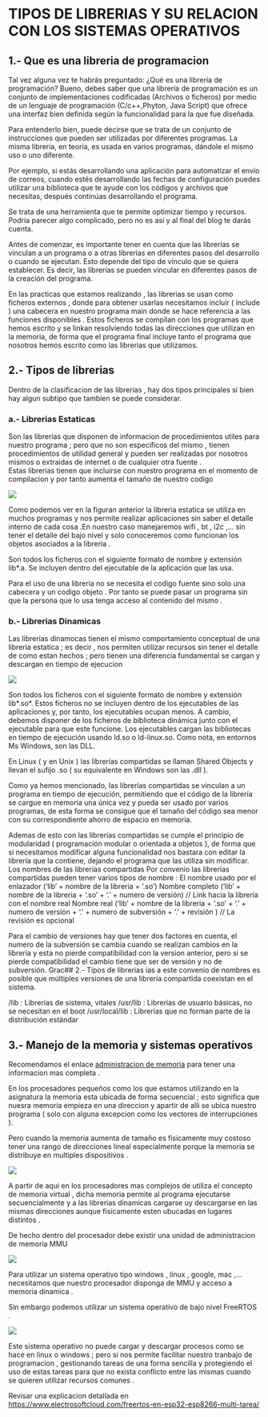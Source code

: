 # TIPOS DE LIBRERIAS  Y SU RELACION CON LOS SISTEMAS OPERATIVOS # 


## 1.- Que es una libreria de programacion   ##

 Tal vez alguna vez te habrás preguntado: ¿Qué es una librería de programación? Bueno, debes saber que una librería de programación es un conjunto de implementaciones codificadas (Archivos o ficheros) por medio de un lenguaje de programación (C/c++,Phyton, Java Script) que ofrece una interfaz bien definida según la funcionalidad para la que fue diseñada. 

Para entenderlo bien, puede decirse que se trata de un conjunto de instrucciones que pueden ser utilizadas por diferentes programas. La misma librería, en teoría, es usada en varios programas, dándole el mismo uso o uno diferente.

Por ejemplo, si estás desarrollando una aplicación para automatizar el envío de correos, cuando estés desarrollando las fechas de configuración puedes utilizar una biblioteca que te ayude con los códigos y archivos que necesitas, después continúas desarrollando el programa.

Se trata de una herramienta que te permite optimizar tiempo y recursos. Podría parecer algo complicado, pero no es así y al final del blog te darás cuenta. 

Antes de comenzar, es importante tener en cuenta que las librerías se vinculan a un programa o a otras librerías en diferentes pasos del desarrollo o cuando se ejecutan. Esto depende del tipo de vínculo que se quiera establecer. Es decir, las librerías se pueden vincular en diferentes pasos de la creación del programa.

En las practicas que estamos realizando , las librerias  se usan como ficheros  externos  ,  donde para obtener usarlas  necesitamos incluir ( include ) una cabecera en nuestro programa  main  donde se hace referencia  a las funciones disponibles . Estos ficheros se compilan con los programas que hemos escrito y se linkan  resolviendo todas las direcciones que utilizan en la memoria, de forma que el programa  final incluye  tanto el programa que nosotros hemos escrito como las librerias que utilizamos.

## 2.- Tipos de librerias  

Dentro de la clasificacion de las librerias , hay dos tipos  principales  si bien  hay algun subtipo que tambien se puede considerar. 

### a.- Librerias Estaticas

Son las librerias  que disponen de informacion de procedimientos utiles para nuestro programa  ; pero que no son especificos del mismo , tienen procedimientos de utilidad  general  y pueden ser realizadas por nosotros mismos  o  extraidas  de internet  o de cualquier otra fuente  .  
Estas librerias tienen que incluirse con nuestro programa en el momento de compilacion y por tanto aumenta el tamaño de nuestro codigo 

![](https://4.bp.blogspot.com/-HovFuo9EUIU/Vv60FV3w73I/AAAAAAAAX8E/BYppeMdsYYsDjl-xtjmVnlMY0lC_7My1Q/s1600/esquemaLibsLinux.png)

Como podemos ver en la figuran anterior la libreria estatica se utiliza en muchos programas  y nos permite  realizar aplicaciones sin saber el detalle   interno de cada cosa .En nuestro caso manejaremos wifi , bt ,  i2c ,...  sin tener el detalle del bajo nivel  y solo conoceremos  como funcionan los objetos asociados a la libreria  .

Son todos los ficheros con el siguiente formato de nombre y extensión lib*.a. Se incluyen dentro del ejecutable de la aplicación que las usa.

Para el uso de una libreria  no se necesita el codigo fuente  sino solo una cabecera  y un codigo objeto .  Por tanto se puede pasar  un programa sin que la persona que lo usa  tenga acceso al contenido del mismo .


### b.- Librerias Dinamicas 

Las librerias dinamocas tienen el mismo comportamiento conceptual de una libreria estatica  ; es decir  , nos permiten utilizar recursos sin tener el detalle de como estan hechos ; pero  tienen una diferencia fundamental   se cargan y descargan en tiempo de ejecucion 

![](https://1.bp.blogspot.com/-536Uvf6Ddkc/Vv65-W3l75I/AAAAAAAAX8Y/qb5tjqodJwk8x-HVo4cTyotHYBwC38DkQ/s1600/DynLyn-figure2.gif)

Son todos los ficheros con el siguiente formato de nombre y extensión lib*.so*. Estos ficheros no se incluyen dentro de los ejecutables de las aplicaciones y, por tanto, los ejecutables ocupan menos. A cambio, debemos disponer de los ficheros de biblioteca dinámica junto con el ejecutable para que este funcione. Los ejecutables cargan las bibliotecas en tiempo de ejecución usando ld.so o ld-linux.so. Como nota, en entornos Ms Windows, son las DLL.

 En Linux ( y en Unix ) las librerías compartidas se llaman Shared Objects y llevan el sufijo .so ( su equivalente en Windows son las .dll ).

Como ya hemos mencionado, las librerías compartidas se vinculan a un programa en tiempo de ejecución, permitiendo que el código de la librería se cargue en memoria una única vez y pueda ser usado por varios programas, de esta forma se consigue que el tamaño del código sea menor con su correspondiente ahorro de espacio en memoria.

Ademas de esto con las librerías compartidas se cumple el principio de modularidad ( programación modular o orientada a objetos ), de forma que si necesitamos modificar alguna funcionalidad nos bastara con editar la librería que la contiene, dejando el programa que las utiliza sin modificar.
Los nombres de las librerías compartidas
Por convenio las librerías compartidas pueden tener varios tipos de nombre :
El nombre usado por el enlazador (‘lib’ + nombre de la libreria + ‘.so’)
Nombre completo (‘lib’ + nombre de la libreria + ‘.so’ + ‘.’ + numero de versión) // Link hacia la librería con el nombre real
Nombre real (‘lib’ + nombre de la libreria + ‘.so’ + ‘.’ + numero de versión + ‘.’ + numero de subversión + ‘.’ + revisión ) // La revisión es opcional

Para el cambio de versiones hay que tener dos factores en cuenta, el numero de la subversión se cambia cuando se realizan cambios en la librería y esta no pierde compatibilidad con la version anterior, pero si se pierde compatibilidad el cambio tiene que ser de versión y no de subversión. Grac## 2.- Tipos de librerias  ias a este convenio de nombres es posible que múltiples versiones de una librería compartida coexistan en el sistema.


/lib : Librerías de sistema, vitales
/usr/lib : Librerías de usuario básicas, no se necesitan en el boot
/usr/local/lib : Librerías que no forman parte de la distribución estándar


## 3.- Manejo de la memoria  y sistemas operativos ##

 Recomendamos el enlace  [administracion de memoria](https://cs.uns.edu.ar/~so/data/apuntes/SO-2019-mod%2008.pdf) para tener una informacion mas completa .

 En los procesadores  pequeños como los que estamos utilizando en la asignatura  la memoria esta ubicada de forma secuencial  ; esto significa que nuesra memoria empieza en una direccion y apartir de alli se ubica nuestro programa  ( solo con alguna excepcion como los vectores de interrupciones ).

 Pero cuando la memoria aumenta de tamaño es fisicamente muy costoso tener una rango  de direcciones lineal  especialmente porque  la memoria se distribuye en multiples dispositivos  .

 ![](https://upload.wikimedia.org/wikipedia/commons/6/6e/Virtual_memory.svg)

 A partir de aqui en los procesadores  mas complejos de utiliza el concepto de memoria virtual , dicha memoria permite al programa ejecutarse secuencialmente  y  a las librerias dinamicas cargarse uy descargarse en las mismas direcciones aunque fisicamente esten ubucadas en lugares distintos  . 

 De hecho dentro del procesador debe existir  una unidad   de administracion de memoria MMU 

 ![](https://naps.com.mx/blog/wp-content/uploads/2020/11/Administraci%C3%B3n-de-memoria-mmu.png)


 Para utilizar  un sistema operativo  tipo windows  , linux ,  google, mac ,...   necesitamos que nuestro procesador disponga de MMU y acceso a memoria dinamica  .

 Sin embargo podemos utilizar  un sistema operativo de bajo nivel  FreeRTOS . 

 ![](https://upload.wikimedia.org/wikipedia/commons/4/4e/Logo_freeRTOS.png)

 Este sistema operativo  no puede cargar y descargar procesos  como se hace en linux o windows  ; pero si nos permite facilitar  nuestro tranbajo de programacion , gestionando tareas  de una forma sencilla  y protegiendo el uso de estas tareas  para que no exista conflicto entre las mismas cuando se quieren utilizar recursos comunes  .

 Revisar  una explicacion detallada en  https://www.electrosoftcloud.com/freertos-en-esp32-esp8266-multi-tarea/


 